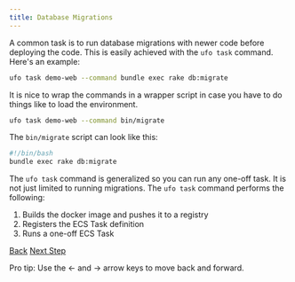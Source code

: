 ```yaml
---
title: Database Migrations
---
```


A common task is to run database migrations with newer code before deploying the code. This is easily achieved with the `ufo task` command. Here's an example:

```sh
ufo task demo-web --command bundle exec rake db:migrate
```

It is nice to wrap the commands in a wrapper script in case you have to do things like to load the environment.

```sh
ufo task demo-web --command bin/migrate
```

The `bin/migrate` script can look like this:

```bash
#!/bin/bash
bundle exec rake db:migrate
```

The `ufo task` command is generalized so you can run any one-off task. It is not just limited to running migrations. The `ufo task` command performs the following:

1. Builds the docker image and pushes it to a registry
2. Registers the ECS Task definition
3. Runs a one-off ECS Task

<a id="prev" class="btn btn-basic" href="{% link _docs/single-task.md %}">Back</a>
<a id="next" class="btn btn-primary" href="{% link _docs/automated-cleanup.md %}">Next Step</a>
<p class="keyboard-tip">Pro tip: Use the <- and -> arrow keys to move back and forward.</p>
